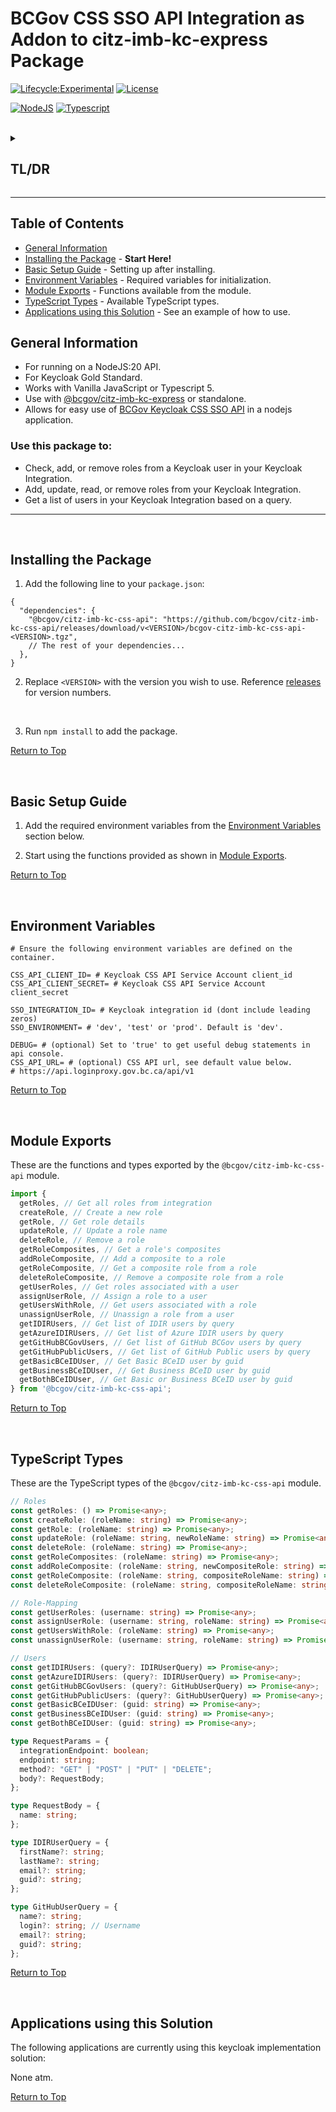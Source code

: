 # BCGov CSS SSO API Integration as Addon to citz-imb-kc-express Package

[![Lifecycle:Experimental](https://img.shields.io/badge/Lifecycle-Experimental-339999)](Redirect-URL)
[![License](https://img.shields.io/badge/License-Apache%202.0-blue.svg)](LICENSE)

[![NodeJS](https://img.shields.io/badge/Node.js_20-43853D?style=for-the-badge&logo=node.js&logoColor=white)](NodeJS)
[![Typescript](https://img.shields.io/badge/TypeScript_5-007ACC?style=for-the-badge&logo=typescript&logoColor=white)](Typescript)

<br />

<details>
<summary><h2>TL/DR</h2></summary>

1. Install package by following the steps at [Installing the Package](#installing-the-package).
2. Set up the package by following the steps at [Basic Setup Guide](#basic-setup-guide).
3. Use with [@bcgov/citz-imb-kc-express] or standalone.
4. Allows easy use of the [BCGov Keycloak CSS SSO API] in a nodejs application.

**What is this package for?** - [Checkout General Information](#general-information)

</details>

---

## Table of Contents

- [General Information](#general-information)
- [Installing the Package](#installing-the-package) - **Start Here!**
- [Basic Setup Guide](#basic-setup-guide) - Setting up after installing.
- [Environment Variables](#environment-variables) - Required variables for initialization.
- [Module Exports](#module-exports) - Functions available from the module.
- [TypeScript Types](#typescript-types) - Available TypeScript types.
- [Applications using this Solution](#applications-using-this-solution) - See an example of how to use.

## General Information

- For running on a NodeJS:20 API.
- For Keycloak Gold Standard.
- Works with Vanilla JavaScript or Typescript 5.
- Use with [@bcgov/citz-imb-kc-express] or standalone.
- Allows for easy use of [BCGov Keycloak CSS SSO API] in a nodejs application.

### Use this package to:

- Check, add, or remove roles from a Keycloak user in your Keycloak Integration.
- Add, update, read, or remove roles from your Keycloak Integration.
- Get a list of users in your Keycloak Integration based on a query.

---

<br />

## Installing the Package

1. Add the following line to your `package.json`:

``` JSON5
{
  "dependencies": {
    "@bcgov/citz-imb-kc-css-api": "https://github.com/bcgov/citz-imb-kc-css-api/releases/download/v<VERSION>/bcgov-citz-imb-kc-css-api-<VERSION>.tgz",
    // The rest of your dependencies...
  },
}
```

2. Replace `<VERSION>` with the version you wish to use. Reference [releases] for version numbers.

<br />

3. Run `npm install` to add the package.

[Return to Top](#bcgov-css-sso-api-integration-as-addon-to-citz-imb-kc-express-package)

<br />

## Basic Setup Guide

1. Add the required environment variables from the [Environment Variables](#environment-variables) section below.

2. Start using the functions provided as shown in [Module Exports](#module-exports).

[Return to Top](#bcgov-css-sso-api-integration-as-addon-to-citz-imb-kc-express-package)

<br />

## Environment Variables

```ENV
# Ensure the following environment variables are defined on the container.

CSS_API_CLIENT_ID= # Keycloak CSS API Service Account client_id
CSS_API_CLIENT_SECRET= # Keycloak CSS API Service Account client_secret

SSO_INTEGRATION_ID= # Keycloak integration id (dont include leading zeros)
SSO_ENVIRONMENT= # 'dev', 'test' or 'prod'. Default is 'dev'.

DEBUG= # (optional) Set to 'true' to get useful debug statements in api console.
CSS_API_URL= # (optional) CSS API url, see default value below.
# https://api.loginproxy.gov.bc.ca/api/v1
```

[Return to Top](#bcgov-css-sso-api-integration-as-addon-to-citz-imb-kc-express-package)

<br />

## Module Exports

These are the functions and types exported by the `@bcgov/citz-imb-kc-css-api` module.

```JavaScript
import {
  getRoles, // Get all roles from integration
  createRole, // Create a new role
  getRole, // Get role details
  updateRole, // Update a role name
  deleteRole, // Remove a role
  getRoleComposites, // Get a role's composites
  addRoleComposite, // Add a composite to a role
  getRoleComposite, // Get a composite role from a role
  deleteRoleComposite, // Remove a composite role from a role
  getUserRoles, // Get roles associated with a user
  assignUserRole, // Assign a role to a user
  getUsersWithRole, // Get users associated with a role
  unassignUserRole, // Unassign a role from a user
  getIDIRUsers, // Get list of IDIR users by query
  getAzureIDIRUsers, // Get list of Azure IDIR users by query
  getGitHubBCGovUsers, // Get list of GitHub BCGov users by query
  getGitHubPublicUsers, // Get list of GitHub Public users by query
  getBasicBCeIDUser, // Get Basic BCeID user by guid
  getBusinessBCeIDUser, // Get Business BCeID user by guid
  getBothBCeIDUser, // Get Basic or Business BCeID user by guid
} from '@bcgov/citz-imb-kc-css-api';

```

[Return to Top](#bcgov-css-sso-api-integration-as-addon-to-citz-imb-kc-express-package)

<br />

## TypeScript Types

These are the TypeScript types of the `@bcgov/citz-imb-kc-css-api` module.

```TypeScript
// Roles
const getRoles: () => Promise<any>;
const createRole: (roleName: string) => Promise<any>;
const getRole: (roleName: string) => Promise<any>;
const updateRole: (roleName: string, newRoleName: string) => Promise<any>;
const deleteRole: (roleName: string) => Promise<any>;
const getRoleComposites: (roleName: string) => Promise<any>;
const addRoleComposite: (roleName: string, newCompositeRole: string) => Promise<any>;
const getRoleComposite: (roleName: string, compositeRoleName: string) => Promise<any>;
const deleteRoleComposite: (roleName: string, compositeRoleName: string) => Promise<any>;

// Role-Mapping
const getUserRoles: (username: string) => Promise<any>;
const assignUserRole: (username: string, roleName: string) => Promise<any>;
const getUsersWithRole: (roleName: string) => Promise<any>;
const unassignUserRole: (username: string, roleName: string) => Promise<any>;

// Users
const getIDIRUsers: (query?: IDIRUserQuery) => Promise<any>;
const getAzureIDIRUsers: (query?: IDIRUserQuery) => Promise<any>;
const getGitHubBCGovUsers: (query?: GitHubUserQuery) => Promise<any>;
const getGitHubPublicUsers: (query?: GitHubUserQuery) => Promise<any>;
const getBasicBCeIDUser: (guid: string) => Promise<any>;
const getBusinessBCeIDUser: (guid: string) => Promise<any>;
const getBothBCeIDUser: (guid: string) => Promise<any>;

type RequestParams = {
  integrationEndpoint: boolean;
  endpoint: string;
  method?: "GET" | "POST" | "PUT" | "DELETE";
  body?: RequestBody;
};

type RequestBody = {
  name: string;
};

type IDIRUserQuery = {
  firstName?: string;
  lastName?: string;
  email?: string;
  guid?: string;
};

type GitHubUserQuery = {
  name?: string;
  login?: string; // Username
  email?: string;
  guid?: string;
};
```

[Return to Top](#bcgov-css-sso-api-integration-as-addon-to-citz-imb-kc-express-package)

<br />

## Applications using this Solution

The following applications are currently using this keycloak implementation solution:

None atm.

<!-- TBD: [SET](https://github.com/bcgov/citz-imb-salary-estimate-tool) - Salary Estimation Tool -->

[Return to Top](#bcgov-css-sso-api-integration-as-addon-to-citz-imb-kc-express-package)

<!-- Link References -->

[@bcgov/citz-imb-kc-express]: https://github.com/bcgov/citz-imb-kc-express
[releases]: https://github.com/bcgov/citz-imb-kc-css-api/releases
[BCGov Keycloak CSS SSO API]: https://github.com/bcgov/sso-keycloak/wiki/CSS-API-Account
